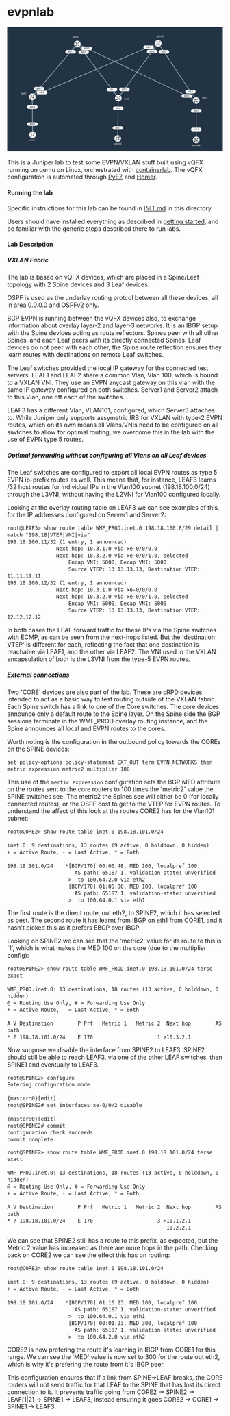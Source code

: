 # evpnlab

![evpnlab topology](https://raw.githubusercontent.com/topranks/homerlabs/main/labs/evpnlab/diagram.png)

This is a Juniper lab to test some EVPN/VXLAN stuff built using vQFX running on qemu on Linux, orchestrated with [containerlab](https://containerlab.srlinux.dev/).  The vQFX configuration is automated through [PyEZ](https://github.com/Juniper/py-junos-eznc) and [Homer](https://doc.wikimedia.org/homer/master/introduction.html).

#### Running the lab

Specific instructions for this lab can be found in [INIT.md](INIT.md) in this directory.

Users should have installed everything as described in [getting started](../../getting_started.md), and be familiar with the generic steps described there to run labs.


#### Lab Description

##### VXLAN Fabric

The lab is based on vQFX devices, which are placed in a Spine/Leaf topology with 2 Spine devices and 3 Leaf devices.

OSPF is used as the underlay routing protcol between all these devices, all in area 0.0.0.0 and OSPFv2 only.

BGP EVPN is running between the vQFX devices also, to exchange information about overlay layer-2 and layer-3 networks.  It is an IBGP setup with the Spine devices acting as route reflectors.  Spines peer with all other Spines, and each Leaf peers with its directly connected Spines.  Leaf devices do not peer with each other, the Spine route reflection ensures they learn routes with destinations on remote Leaf switches.

The Leaf switches provided the local IP gateway for the connected test servers.  LEAF1 and LEAF2 share a common Vlan, Vlan 100, which is bound to a VXLAN VNI.  They use an EVPN anycast gateway on this vlan with the same IP gateway configured on both switches.  Server1 and Server2 attach to this Vlan, one off each of the switches.

LEAF3 has a different Vlan, VLAN101, configured, which Server3 attaches to.  While Juniper only supports assymetric IRB for VXLAN with type-2 EVPN routes, which on its own means all Vlans/VNIs need to be configured on all siwtches to allow for optimal routing, we overcome this in the lab with the use of EVPN type 5 routes.

##### Optimal forwarding without configuring all Vlans on all Leaf devices

The Leaf switches are configured to export all local EVPN routes as type 5 EVPN ip-prefix routes as well.  This means that, for instance, LEAF3 learns /32 host routes for individual IPs in the Vlan100 subnet (198.18.100.0/24) through the L3VNI, without having the L2VNI for Vlan100 configured locally.  

Looking at the overlay routing table on LEAF3 we can see examples of this, for the IP addresses configured on Server1 and Server2:

```
root@LEAF3> show route table WMF_PROD.inet.0 198.18.100.8/29 detail | match "198.18|VTEP|VNI|via"         
198.18.100.11/32 (1 entry, 1 announced)
                Next hop: 10.3.1.0 via xe-0/0/0.0
                Next hop: 10.3.2.0 via xe-0/0/1.0, selected
                    Encap VNI: 5000, Decap VNI: 5000
                    Source VTEP: 13.13.13.13, Destination VTEP: 11.11.11.11
198.18.100.12/32 (1 entry, 1 announced)
                Next hop: 10.3.1.0 via xe-0/0/0.0
                Next hop: 10.3.2.0 via xe-0/0/1.0, selected
                    Encap VNI: 5000, Decap VNI: 5000
                    Source VTEP: 13.13.13.13, Destination VTEP: 12.12.12.12
```

In both cases the LEAF forward traffic for these IPs via the Spine switches with ECMP, as can be seen from the next-hops listed.  But the 'destination VTEP' is different for each, reflecting the fact that one destination is reachable via LEAF1, and the other via LEAF2.  The VNI used in the VXLAN encapsulation of both is the L3VNI from the type-5 EVPN routes.

##### External connections 

Two 'CORE' devices are also part of the lab.  These are cRPD devices intended to act as a basic way to test routing outside of the VXLAN fabric.  Each Spine switch has a link to one of the Core switches.  The core devices announce only a default route to the Spine layer.  On the Spine side the BGP sessions terminate in the WMF_PROD overlay routing instance, and the Spine announces all local and EVPN routes to the cores.

Worth noting is the configuration in the outbound policy towards the COREs on the SPINE devices:
```
set policy-options policy-statement EXT_OUT term EVPN_NETWORKS then metric expression metric2 multiplier 100
```

This use of the `mertic expression` configuration sets the BGP MED attribute on the routes sent to the core routers to 100 times the 'metric2' value the SPINE switches see.  The metric2 the Spines see will either be 0 (for locally connected routes), or the OSPF cost to get to the VTEP for EVPN routes.  To understand the affect of this look at the routes CORE2 has for the Vlan101 subnet:
```
root@CORE2> show route table inet.0 198.18.101.0/24          

inet.0: 9 destinations, 13 routes (9 active, 0 holddown, 0 hidden)
+ = Active Route, - = Last Active, * = Both

198.18.101.0/24    *[BGP/170] 00:00:48, MED 100, localpref 100
                      AS path: 65187 I, validation-state: unverified
                    >  to 100.64.2.0 via eth2
                    [BGP/170] 01:05:06, MED 100, localpref 100
                      AS path: 65187 I, validation-state: unverified
                    >  to 100.64.0.1 via eth1
```

The first route is the direct route, out eth2, to SPINE2, which it has selected as best.  The second route it has learnt from IBGP on eth1 from CORE1, and it hasn't picked this as it prefers EBGP over IBGP.

Looking on SPINE2 we can see that the 'metric2' value for its route to this is '1', which is what makes the MED 100 on the core (due to the multiplier config):
```
root@SPINE2> show route table WMF_PROD.inet.0 198.18.101.0/24 terse exact 

WMF_PROD.inet.0: 13 destinations, 18 routes (13 active, 0 holddown, 0 hidden)
@ = Routing Use Only, # = Forwarding Use Only
+ = Active Route, - = Last Active, * = Both

A V Destination        P Prf   Metric 1   Metric 2  Next hop        AS path
* ? 198.18.101.0/24    E 170                     1 >10.3.2.1
```

Now suppose we disable the interface from SPINE2 to LEAF3.  SPINE2 should still be able to reach LEAF3, via one of the other LEAF switches, then SPINE1 and eventually to LEAF3.  
```
root@SPINE2> configure 
Entering configuration mode

{master:0}[edit]
root@SPINE2# set interfaces xe-0/0/2 disable 

{master:0}[edit]
root@SPINE2# commit 
configuration check succeeds
commit complete
```
```
root@SPINE2> show route table WMF_PROD.inet.0 198.18.101.0/24 terse exact    

WMF_PROD.inet.0: 13 destinations, 18 routes (13 active, 0 holddown, 0 hidden)
@ = Routing Use Only, # = Forwarding Use Only
+ = Active Route, - = Last Active, * = Both

A V Destination        P Prf   Metric 1   Metric 2  Next hop        AS path
* ? 198.18.101.0/24    E 170                     3 >10.1.2.1
                                                    10.2.2.1
```

We can see that SPINE2 still has a route to this prefix, as expected, but the Metric 2 value has increased as there are more hops in the path.  Checking back on CORE2 we can see the effect this has on routing:
```
root@CORE2> show route table inet.0 198.18.101.0/24    

inet.0: 9 destinations, 13 routes (9 active, 0 holddown, 0 hidden)
+ = Active Route, - = Last Active, * = Both

198.18.101.0/24    *[BGP/170] 01:10:23, MED 100, localpref 100
                      AS path: 65187 I, validation-state: unverified
                    >  to 100.64.0.1 via eth1
                    [BGP/170] 00:01:23, MED 300, localpref 100
                      AS path: 65187 I, validation-state: unverified
                    >  to 100.64.2.0 via eth2
```

CORE2 is now prefering the route it's learning in IBGP from CORE1 for this range.  We can see the 'MED' value is now set to 300 for the route out eth2, which is why it's prefering the route from it's IBGP peer.

This configuration ensures that if a link from SPINE->LEAF breaks, the CORE routers will not send traffic for that LEAF to the SPINE that has lost its direct connection to it.  It prevents traffic going from CORE2 -> SPINE2 -> LEAF[1|2] -> SPINE1 -> LEAF3, instead ensuring it goes CORE2 -> CORE1 -> SPINE1 -> LEAF3.

